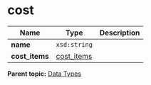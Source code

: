 # cost

|Name|Type|Description|
|----|----|-----------|
|**name** |`xsd:string` | |
|**cost\_items** |[cost\_items](r_cost_items.md#) | |

**Parent topic:** [Data Types](../data_types/c_datatypes.md)


